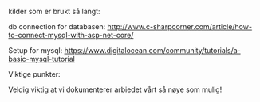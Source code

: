
kilder som er brukt så langt:

db connection for databasen:
http://www.c-sharpcorner.com/article/how-to-connect-mysql-with-asp-net-core/

Setup for mysql:
https://www.digitalocean.com/community/tutorials/a-basic-mysql-tutorial

Viktige punkter:

Veldig viktig at vi dokumenterer arbiedet vårt så nøye som mulig!